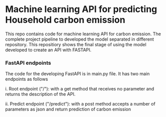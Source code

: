 # Machine learning API for predicting Household carbon emission 
This repo contains code for machine learning API for carbon emission. The complete project pipeline to developed the model separated in different repository. This repositiory shows the final stage of using the model developed to create an API with FASTAPI.


### FastAPI endpoints
The code for the developing FastAPI is in main.py file. It has two main endpoints as follows


i. Root endpoint ("/"): with a get method that receives no parameter and returns the description of the API.


ii. Predict endpoint ("/predict"): with a post method accepts a number of parameters as json and return prediction of carbon emission
